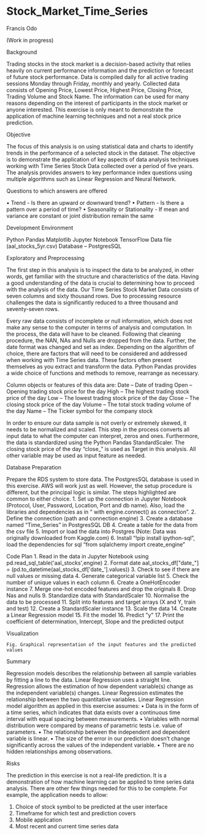 # Stock_Market_Time_Series

Francis Odo

(Work in progress)

Background

Trading stocks in the stock market is a decision-based activity that relies heavily on current performance information and the prediction or forecast of future stock performance. Data is compiled daily for all active trading sessions Monday through Friday, monthly and yearly. Collected data consists of Opening Price, Lowest Price, Highest Price, Closing Price, Trading Volume and Stock Name. The information can be used for many reasons depending on the interest of participants in the stock market or anyone interested.
This exercise is only meant to demonstrate the application of machine learning techniques and not a real stock price prediction.

Objective

The focus of this analysis is on using statistical data and charts to identify trends in the performance of a selected stock in the dataset. The objective is to demonstrate the application of key aspects of data analysis techniques working with Time Series Stock Data collected over a period of five years. The analysis provides answers to key performance index questions using multiple algorithms such as Linear Regression and Neural Network.

Questions to which answers are offered

•	Trend - Is there an upward or downward trend?
•	Pattern - Is there a pattern over a period of time?
•	Seasonality or Stationality - If mean and variance are constant or joint distribution remain the same

Development Environment											

Python Pandas
Matplotlib
Jupyter Notebook
TensorFlow
Data file (aal_stocks_5yr.csv)
Database – PostgresSQL

Exploratory and Preprocessing

The first step in this analysis is to inspect the data to be analyzed, in other words, get familiar with the structure and characteristics of the data. Having a good understanding of the data is crucial to determining how to proceed with the analysis of the data.
Our Time Series Stock Market Data consists of seven columns and sixty thousand rows. Due to processing resource challenges the data is significantly reduced to a three thousand and seventy-seven rows.

Every raw data consists of incomplete or null information, which does not make any sense to the computer in terms of analysis and computation. In the process, the data will have to be cleaned. Following that cleaning procedure, the NAN, NAs and Nulls are dropped from the data. Further, the date format was changed and set as index.
Depending on the algorithm of choice, there are factors that will need to be considered and addressed when working with Time Series data. These factors often present themselves as you extract and transform the data. Python Pandas provides a wide choice of functions and methods to remove, rearrange as necessary.

Column objects or features of this data are:
	Date – Date of trading
	Open – Opening trading stock price for the day
	High – The highest trading stock price of the day
	Low – The lowest trading stock price of the day	
	Close – The closing stock price of the day
	Volume – The total stock trading volume of the day
	Name – The Ticker symbol for the company stock
	
In order to ensure our data sample is not overly or extremely skewed, it needs to be normalized and scaled. This step in the process converts all input data to what the computer can interpret, zeros and ones. Furthermore, the data is standardized using the Python Pandas StandardScaler.
The closing stock price of the day “close_” is used as Target in this analysis. All other variable may be used as input feature as needed.

Database Preparation

Prepare the RDS system to store data. The PostgresSQL database is used in this exercise. AWS will work just as well. However, the setup procedure is different, but the principal logic is similar. The steps highlighted are common to either choice.						1. Set up the connection in Jupyter Notebook (Protocol, User, Password, Location, Port and db name). Also, load the libraries and 		   dependencies as in “ with engine.connect() as connection”.
	2. Define the connection (path and connection engine) 
	3. Create a database named “Time_Series” in PostgresSQL DB
	4. Create a table for the data from the csv file
	5. Import or load the data into Postgres  (Note: Data was originally downloaded from Kaggle.com)
	6. Install “!pip install ipython-sql”, load the dependencies for sql “from sqlalchemy import create_engine”

Code Plan
	1.	Read in the data in Jupyter Notebook  using  pd.read_sql_table('aal_stocks',engine)
	2.	Format date aal_stocks_df["date_"] = (pd.to_datetime(aal_stocks_df['date_'].values))
	3.	Check to see if there are null values or missing data 
	4.	Generate categorical variable list
	5.	Check the number of unique values in each column
	6.	Create a OneHotEncoder instance
	7.	Merge one-hot encoded features and drop the originals
	8.	Drop Nas and nulls
	9.	Standardize data with StandardScaler
	10.	Normalise the data to be processed
	11.	Split into features and target arrays (X and Y, train and test)
	12.	Create a StandardScaler instance
	13.	Scale the data
	14.	Create a Linear Regression model
	15.	Fit the model
	16.	Predict "y"
	17.	Print the coefficient of determination, Intercept, Slope and the predicted output

Visualization

	Fig. Graphical representation of the input features and the predicted values

Summary

Regression models describes the relationship between all sample variables by fitting a line to the data. Linear Regression uses a straight line. Regression allows the estimation of how dependent variable(s) change as the independent variable(s) changes.  Linear Regression estimates the relationship between the two quantitative variables. Linear Regression model algorithm as applied in this exercise assumes:
•	Data is in the form of a time series, which indicates that data exists over a continuous time interval with equal spacing between 		measurements.
•	Variables with normal distribution were compared by means of parametric tests i.e. value of parameters.
•	The relationship between the independent and dependent variable is linear.
•	The size of the error in our prediction doesn’t change significantly across the values of the independent variable.
•	There are no hidden relationships among observations.

Risks

The prediction in this exercise is not a real-life prediction. It is a demonstration of how machine learning can be applied to time series data analysis. There are other few things needed for this to be complete. For example, the application needs to allow:
1.	Choice of stock symbol to be predicted at the user interface
2.	Timeframe for which test and prediction covers	
3.	Mobile application
4.	Most recent and current time series data

		
